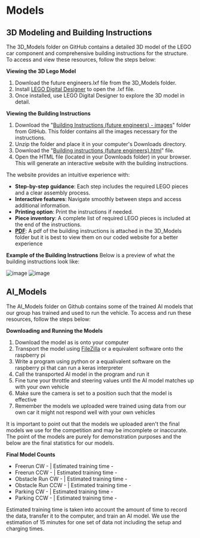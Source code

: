 Models
====

## **3D Modeling and Building Instructions**

The 3D_Models folder on GitHub contains a detailed 3D model of the LEGO car component and comprehensive building instructions for the structure. To access and view these resources, follow the steps below:

**Viewing the 3D Lego Model**
1. Download the future engineers.lxf file from the 3D_Models folder.
2. Install [LEGO Digital Designer](https://lego-digital-designer.en.softonic.com) to open the .lxf file.
3. Once installed, use LEGO Digital Designer to explore the 3D model in detail.

**Viewing the Building Instructions**
1. Download the "[Building Instructions (future engineers) - images](https://github.com/Utcassyxz/USA-Future-Engineers---DriverUS/tree/9608d30e230236a254943df41e74102f1177d6cf/models/3D_Models/Building%20Instructions%20%5Bfuture%20engineers%5D-images)"
folder from GitHub. This folder contains all the images necessary for the instructions.
3. Unzip the folder and place it in your computer's Downloads directory.
4. Download the "[Building instructions (future engineers).html](https://github.com/Utcassyxz/USA-Future-Engineers---DriverUS/blob/03f3972be36e6e3378cd324e298ca619069e46aa/models/3D_Models/Building%20Instructions%20%5Bfuture%20engineers%5D.html)" file.
5. Open the HTML file (located in your Downloads folder) in your browser. This will generate an interactive website with the building instructions.

The website provides an intuitive experience with:
* **Step-by-step guidance**: Each step includes the required LEGO pieces and a clear assembly process.
* **Interactive features**: Navigate smoothly between steps and access additional information.
* **Printing option**: Print the instructions if needed.
* **Piece inventory**: A complete list of required LEGO pieces is included at the end of the instructions.
* **[PDF](https://github.com/Utcassyxz/USA-Future-Engineers---DriverUS/blob/1332f71c22e0ab700d1a64ad2a66b8dad052e8a7/models/3D_Models/Lego%20Building%20Instructions.pdf)**: A pdf of the building instructions is attached in the 3D_Models folder but it is best to view them on our coded website for a better experience

**Example of the Building Instructions**
Below is a preview of what the building instructions look like:

![image](https://github.com/user-attachments/assets/1e95580e-09df-48d0-af11-3490c31e4ff2)
![image](https://github.com/user-attachments/assets/ad7da521-c056-4c35-b275-1ee08d056579)




## **AI_Models**

The AI_Models folder on Github contains some of the trained AI models that our group has trained and used to run the vehicle. To access and run these resources, follow the steps below: 

**Downloading and Running the Models**
1. Download the model as is onto your computer
2. Transport the model using [FileZilla](https://filezilla-project.org) or a equivalent software onto the raspberry pi
3. Write a program using python or a equalivalent software on the raspberry pi that can run a keras interpreter
4. Call the transported AI model in the program and run it
5. Fine tune your throttle and steering values until the AI model matches up with your own vehicle
6. Make sure the camera is set to a position such that the model is effective
7. Remember the models we uploaded were trained using data from our own car it might not respond well with your own vehicles

It is important to point out that the models we uploaded aren't the final models we use for the competition and may be imcomplete or inaccurate. The point of the models are purely for demonstration purposes and the below are the final statistics for our models. 

**Final Model Counts**

* Freerun CW - | Estimated training time - 
* Freerun CCW - | Estimated training time - 
* Obstacle Run CW - | Estimated training time - 
* Obstacle Run CCW - | Estimated training time - 
* Parking CW - | Estimated training time -
* Parking CCW - | Estimated training time - 

Estimated training time is taken into account the amount of time to record the data, transfer it to the computer, and train an AI model. We use the estimation of 15 minutes for one set of data not including the setup and charging times. 
